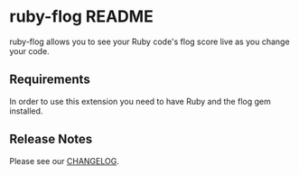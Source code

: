 # ruby-flog README

ruby-flog allows you to see your Ruby code's flog score live as you change your code.

## Requirements

In order to use this extension you need to have Ruby and the flog gem installed.

## Release Notes

Please see our [CHANGELOG][cl].

[cl]: https://github.com/first-try-software/ruby-flog/blob/main/CHANGELOG.md